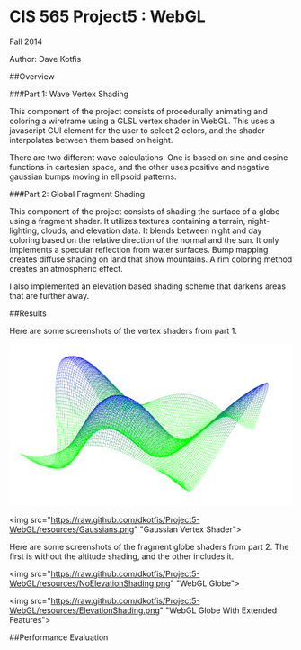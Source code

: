 CIS 565 Project5 : WebGL
===================

Fall 2014

Author: Dave Kotfis

##Overview

###Part 1: Wave Vertex Shading

This component of the project consists of procedurally animating and coloring a wireframe using a GLSL vertex shader in WebGL. This uses a javascript GUI element for the user to select 2 colors, and the shader interpolates between them based on height.

There are two different wave calculations. One is based on sine and cosine functions in cartesian space, and the other uses positive and negative gaussian bumps moving in ellipsoid patterns.

###Part 2: Global Fragment Shading

This component of the project consists of shading the surface of a globe using a fragment shader. It utilizes textures containing a terrain, night-lighting, clouds, and elevation data. It blends between night and day coloring based on the relative direction of the normal and the sun. It only implements a specular reflection from water surfaces. Bump mapping creates diffuse shading on land that show mountains. A rim coloring method creates an atmospheric effect.

I also implemented an elevation based shading scheme that darkens areas that are further away.

##Results

Here are some screenshots of the vertex shaders from part 1.

![Sine Wave Vertex Shader](resources/SinWave.png)

<img src="https://raw.github.com/dkotfis/Project5-WebGL/resources/Gaussians.png" "Gaussian Vertex Shader">

Here are some screenshots of the fragment globe shaders from part 2. The first is without the altitude shading, and the other includes it.

<img src="https://raw.github.com/dkotfis/Project5-WebGL/resources/NoElevationShading.png" "WebGL Globe">

<img src="https://raw.github.com/dkotfis/Project5-WebGL/resources/ElevationShading.png" "WebGL Globe With Extended Features">

##Performance Evaluation
